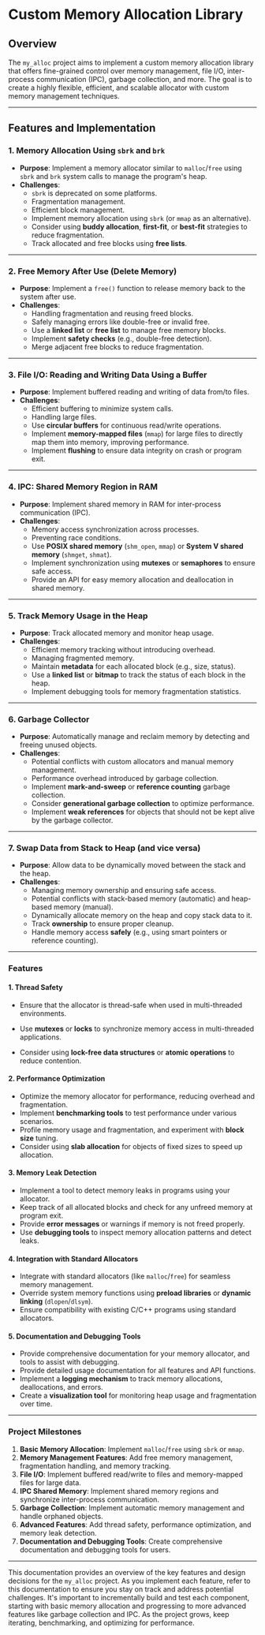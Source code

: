 # Custom Memory Allocation Library
## **Overview**
The `my_alloc` project aims to implement a custom memory allocation library that offers fine-grained control over memory management, file I/O, inter-process communication (IPC), garbage collection, and more. The goal is to create a highly flexible, efficient, and scalable allocator with custom memory management techniques.

---

## **Features and Implementation**

### 1. **Memory Allocation Using `sbrk` and `brk`**
   - **Purpose**: Implement a memory allocator similar to `malloc`/`free` using `sbrk` and `brk` system calls to manage the program's heap.
   - **Challenges**: 
     - `sbrk` is deprecated on some platforms.
     - Fragmentation management.
     - Efficient block management.
     - Implement memory allocation using `sbrk` (or `mmap` as an alternative).
     - Consider using **buddy allocation**, **first-fit**, or **best-fit** strategies to reduce fragmentation.
     - Track allocated and free blocks using **free lists**.

---

### 2. **Free Memory After Use (Delete Memory)**
   - **Purpose**: Implement a `free()` function to release memory back to the system after use.
   - **Challenges**:
     - Handling fragmentation and reusing freed blocks.
     - Safely managing errors like double-free or invalid free.
     - Use a **linked list** or **free list** to manage free memory blocks.
     - Implement **safety checks** (e.g., double-free detection).
     - Merge adjacent free blocks to reduce fragmentation.

---

### 3. **File I/O: Reading and Writing Data Using a Buffer**
   - **Purpose**: Implement buffered reading and writing of data from/to files.
   - **Challenges**:
     - Efficient buffering to minimize system calls.
     - Handling large files.
     - Use **circular buffers** for continuous read/write operations.
     - Implement **memory-mapped files** (`mmap`) for large files to directly map them into memory, improving performance.
     - Implement **flushing** to ensure data integrity on crash or program exit.

---

### 4. **IPC: Shared Memory Region in RAM**
   - **Purpose**: Implement shared memory in RAM for inter-process communication (IPC).
   - **Challenges**:
     - Memory access synchronization across processes.
     - Preventing race conditions.
     - Use **POSIX shared memory** (`shm_open`, `mmap`) or **System V shared memory** (`shmget`, `shmat`).
     - Implement synchronization using **mutexes** or **semaphores** to ensure safe access.
     - Provide an API for easy memory allocation and deallocation in shared memory.

---

### 5. **Track Memory Usage in the Heap**
   - **Purpose**: Track allocated memory and monitor heap usage.
   - **Challenges**:
     - Efficient memory tracking without introducing overhead.
     - Managing fragmented memory.
     - Maintain **metadata** for each allocated block (e.g., size, status).
     - Use a **linked list** or **bitmap** to track the status of each block in the heap.
     - Implement debugging tools for memory fragmentation statistics.

---

### 6. **Garbage Collector**
   - **Purpose**: Automatically manage and reclaim memory by detecting and freeing unused objects.
   - **Challenges**:
     - Potential conflicts with custom allocators and manual memory management.
     - Performance overhead introduced by garbage collection.
     - Implement **mark-and-sweep** or **reference counting** garbage collection.
     - Consider **generational garbage collection** to optimize performance.
     - Implement **weak references** for objects that should not be kept alive by the garbage collector.

---

### 7. **Swap Data from Stack to Heap (and vice versa)**
   - **Purpose**: Allow data to be dynamically moved between the stack and the heap.
   - **Challenges**:
     - Managing memory ownership and ensuring safe access.
     - Potential conflicts with stack-based memory (automatic) and heap-based memory (manual).
     - Dynamically allocate memory on the heap and copy stack data to it.
     - Track **ownership** to ensure proper cleanup.
     - Handle memory access **safely** (e.g., using smart pointers or reference counting).

---

### **Features**

#### 1. **Thread Safety**
   - Ensure that the allocator is thread-safe when used in multi-threaded environments.
  
- Use **mutexes** or **locks** to synchronize memory access in multi-threaded applications.
- Consider using **lock-free data structures** or **atomic operations** to reduce contention.

#### 2. **Performance Optimization**
   - Optimize the memory allocator for performance, reducing overhead and fragmentation.
- Implement **benchmarking tools** to test performance under various scenarios.
- Profile memory usage and fragmentation, and experiment with **block size** tuning.
- Consider using **slab allocation** for objects of fixed sizes to speed up allocation.

#### 3. **Memory Leak Detection**
   - Implement a tool to detect memory leaks in programs using your allocator.
- Keep track of all allocated blocks and check for any unfreed memory at program exit.
- Provide **error messages** or warnings if memory is not freed properly.
- Use **debugging tools** to inspect memory allocation patterns and detect leaks.

#### 4. **Integration with Standard Allocators**
   - Integrate with standard allocators (like `malloc`/`free`) for seamless memory management.
- Override system memory functions using **preload libraries** or **dynamic linking** (`dlopen`/`dlsym`).
- Ensure compatibility with existing C/C++ programs using standard allocators.
  
#### 5. **Documentation and Debugging Tools**
   - Provide comprehensive documentation for your memory allocator, and tools to assist with debugging.
- Provide detailed usage documentation for all features and API functions.
- Implement a **logging mechanism** to track memory allocations, deallocations, and errors.
- Create a **visualization tool** for monitoring heap usage and fragmentation over time.



---

### **Project Milestones**

1. **Basic Memory Allocation**: Implement `malloc`/`free` using `sbrk` or `mmap`.
2. **Memory Management Features**: Add free memory management, fragmentation handling, and memory tracking.
3. **File I/O**: Implement buffered read/write to files and memory-mapped files for large data.
4. **IPC Shared Memory**: Implement shared memory regions and synchronize inter-process communication.
5. **Garbage Collection**: Implement automatic memory management and handle orphaned objects.
6. **Advanced Features**: Add thread safety, performance optimization, and memory leak detection.
7. **Documentation and Debugging Tools**: Create comprehensive documentation and debugging tools for users.


---


This documentation provides an overview of the key features and design decisions for the `my_alloc` project. As you implement each feature, refer to this documentation to ensure you stay on track and address potential challenges. It's important to incrementally build and test each component, starting with basic memory allocation and progressing to more advanced features like garbage collection and IPC. As the project grows, keep iterating, benchmarking, and optimizing for performance.
